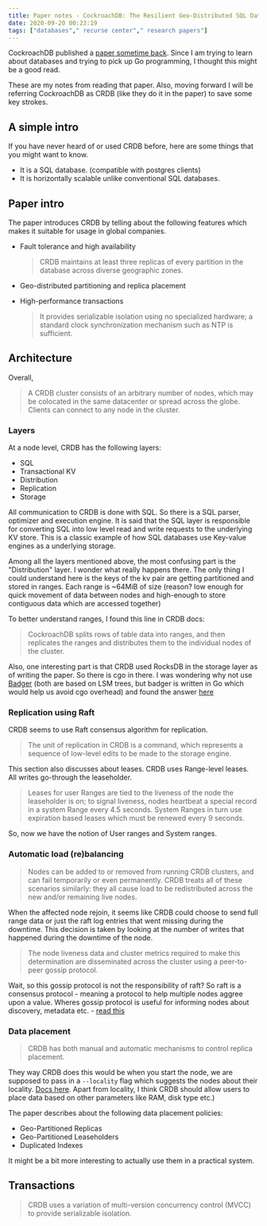 ```yaml
---
title: Paper notes - CockroachDB: The Resilient Geo-Distributed SQL Database
date: 2020-09-20 00:23:19
tags: ["databases"," recurse center"," research papers"]
---
```


CockroachDB published a [paper sometime back](https://www.cockroachlabs.com/blog/cockroachdb-sigmod-2020/). Since I am trying to learn about databases and trying to pick up Go programming, I thought this might be a good read.

These are my notes from reading that paper. Also, moving forward I will be referring CockroachDB as CRDB (like they do it in the paper) to save some key strokes.

## A simple intro

If you have never heard of or used CRDB before, here are some things that you might want to know.

- It is a SQL database. (compatible with postgres clients)
- It is horizontally scalable unlike conventional SQL databases.

## Paper intro

The paper introduces CRDB by telling about the following features which makes it suitable for usage in global companies.

- Fault tolerance and high availability
  > CRDB maintains at least three replicas of every partition in the database across diverse geographic zones.

- Geo-distributed partitioning and replica placement

- High-performance transactions
  > It provides serializable isolation using no specialized hardware; a standard clock synchronization mechanism such as NTP is sufficient.
  
## Architecture

Overall,

> A CRDB cluster consists of an arbitrary number of nodes, which may be colocated in the same datacenter or spread across the globe. Clients can connect to any node in the cluster.

### Layers

At a node level, CRDB has the following layers:
- SQL
- Transactional KV
- Distribution
- Replication
- Storage

All communication to CRDB is done with SQL. So there is a SQL parser, optimizer and execution engine. It is said that the SQL layer is responsible for converting SQL into low level read and write requests to the underlying KV store. This is a classic example of how SQL databases use Key-value engines as a underlying storage.

Among all the layers mentioned above, the most confusing part is the "Distribution" layer. I wonder what really happens there. The only thing I could understand here is the keys of the kv pair are getting partitioned and stored in ranges. Each range is ~64MiB of size (reason? low enough for quick movement of data between nodes and high-enough to store contiguous data which are accessed together)

To better understand ranges, I found this line in CRDB docs:

> CockroachDB splits rows of table data into ranges, and then replicates the ranges and distributes them to the individual nodes of the cluster.

Also, one interesting part is that CRDB used RocksDB in the storage layer as of writing the paper. So there is cgo in there. I was wondering why not use [Badger](https://github.com/dgraph-io/badger) (both are based on LSM trees, but badger is written in Go which would help us avoid cgo overhead) and found the answer [here](https://github.com/cockroachdb/cockroach/issues/17929)

### Replication using Raft

CRDB seems to use Raft consensus algorithm for replication.

> The unit of replication in CRDB is a command, which represents a sequence of low-level edits to be made to the storage engine.

This section also discusses about leases. CRDB uses Range-level leases. All writes go-through the leaseholder.

>  Leases for user Ranges are tied to the liveness of the node the leaseholder is on; to signal liveness, nodes heartbeat a special record in a system Range every 4.5 seconds. System Ranges in turn use expiration based leases which must be renewed every 9 seconds.

So, now we have the notion of User ranges and System ranges.

### Automatic load (re)balancing

> Nodes can be added to or removed from running CRDB clusters, and can fail temporarily or even permanently. CRDB treats all of these scenarios similarly: they all cause load to be redistributed across the new and/or remaining live nodes.

When the affected node rejoin, it seems like CRDB could choose to send full range data or just the raft log entries that went missing during the downtime. This decision is taken by looking at the number of writes that happened during the downtime of the node.

> The node liveness data and cluster metrics required to make this determination are disseminated across the cluster using a peer-to-peer gossip protocol.

Wait, so this gossip protocol is not the responsibility of raft? So raft is a consensus protocol - meaning a protocol to help multiple nodes aggree upon a value. Wheres gossip protocol is useful for informing nodes about discovery, metadata etc. - [read this](https://forum.cockroachlabs.com/t/the-different-roles-between-raft-and-gossip/957#:~:text=Gossip%20is%20how%20new%20nodes,through%20raft%20membership%20change%20operations.)

### Data placement

> CRDB has both manual and automatic mechanisms to control replica placement.

They way CRDB does this would be when you start the node, we are supposed to pass in a `--locality` flag which suggests the nodes about their locality. [Docs here](https://www.cockroachlabs.com/docs/v20.1/cockroach-start#locality). Apart from locality, I think CRDB should allow users to place data based on other parameters like RAM, disk type etc.)

The paper describes about the following data placement policies:

- Geo-Partitioned Replicas
- Geo-Partitioned Leaseholders
- Duplicated Indexes

It might be a bit more interesting to actually use them in a practical system.

## Transactions

> CRDB uses a variation of multi-version concurrency control (MVCC) to provide serializable isolation.
